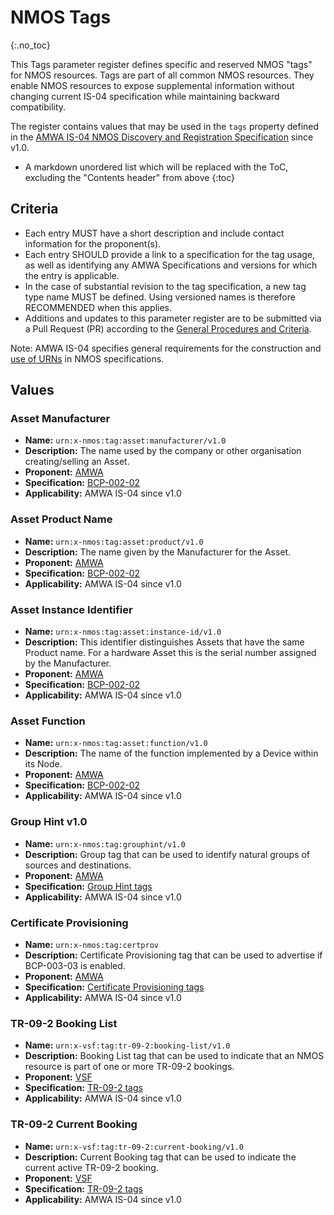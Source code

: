 # NMOS Tags
{:.no_toc}

This Tags parameter register defines specific and reserved NMOS "tags" for NMOS resources. Tags are part of all common NMOS resources. They enable NMOS resources to expose supplemental information without changing current IS-04 specification while maintaining backward compatibility.

The register contains values that may be used in the `tags` property defined in the [AMWA IS-04 NMOS Discovery and Registration Specification](https://specs.amwa.tv/is-04) since v1.0.

- A markdown unordered list which will be replaced with the ToC, excluding the "Contents header" from above
{:toc}

## Criteria

- Each entry MUST have a short description and include contact information for the proponent(s).
- Each entry SHOULD provide a link to a specification for the tag usage, as well as identifying any AMWA Specifications and versions for which the entry is applicable.
- In the case of substantial revision to the tag specification, a new tag type name MUST be defined. Using versioned names is therefore RECOMMENDED when this applies.
- Additions and updates to this parameter register are to be submitted via a Pull Request (PR) according to the [General Procedures and Criteria](../common/).

Note: AMWA IS-04 specifies general requirements for the construction and [use of URNs](https://specs.amwa.tv/is-04/releases/v1.3.1/docs/2.1._APIs_-_Common_Keys.html#use-of-urns) in NMOS specifications.

## Values

### Asset Manufacturer
- **Name:** `urn:x-nmos:tag:asset:manufacturer/v1.0`
- **Description:** The name used by the company or other organisation creating/selling an Asset.
- **Proponent:** [AMWA](https://www.amwa.tv/)
- **Specification:** [BCP-002-02](https://specs.amwa.tv/bcp-002-02)
- **Applicability:** AMWA IS-04 since v1.0

### Asset Product Name
- **Name:** `urn:x-nmos:tag:asset:product/v1.0`
- **Description:** The name given by the Manufacturer for the Asset.
- **Proponent:** [AMWA](https://www.amwa.tv/)
- **Specification:** [BCP-002-02](https://specs.amwa.tv/bcp-002-02)
- **Applicability:** AMWA IS-04 since v1.0

### Asset Instance Identifier
- **Name:** `urn:x-nmos:tag:asset:instance-id/v1.0`
- **Description:** This identifier distinguishes Assets that have the same Product name. For a hardware Asset this is the serial number assigned by the Manufacturer.
- **Proponent:** [AMWA](https://www.amwa.tv/)
- **Specification:** [BCP-002-02](https://specs.amwa.tv/bcp-002-02)
- **Applicability:** AMWA IS-04 since v1.0

### Asset Function
- **Name:** `urn:x-nmos:tag:asset:function/v1.0`
- **Description:** The name of the function implemented by a Device within its Node.
- **Proponent:** [AMWA](https://www.amwa.tv/)
- **Specification:** [BCP-002-02](https://specs.amwa.tv/bcp-002-02)
- **Applicability:** AMWA IS-04 since v1.0

### Group Hint v1.0
- **Name:** `urn:x-nmos:tag:grouphint/v1.0`
- **Description:** Group tag that can be used to identify natural groups of sources and destinations.
- **Proponent:** [AMWA](https://www.amwa.tv/)
- **Specification:** [Group Hint tags](grouphint.md)
- **Applicability:** AMWA IS-04 since v1.0

### Certificate Provisioning
- **Name:** `urn:x-nmos:tag:certprov`
- **Description:** Certificate Provisioning tag that can be used to advertise if BCP-003-03 is enabled.
- **Proponent:** [AMWA](https://www.amwa.tv/)
- **Specification:** [Certificate Provisioning tags](certprov.md)
- **Applicability:** AMWA IS-04 since v1.0

### TR-09-2 Booking List
- **Name:** `urn:x-vsf:tag:tr-09-2:booking-list/v1.0`
- **Description:** Booking List tag that can be used to indicate that an NMOS resource is part of one or more TR-09-2 bookings.
- **Proponent:** [VSF](https://www.vsf.tv/)
- **Specification:** [TR-09-2 tags](tr-09-2.md)
- **Applicability:** AMWA IS-04 since v1.0

### TR-09-2 Current Booking
- **Name:** `urn:x-vsf:tag:tr-09-2:current-booking/v1.0`
- **Description:** Current Booking tag that can be used to indicate the current active TR-09-2 booking.
- **Proponent:** [VSF](https://www.vsf.tv/)
- **Specification:** [TR-09-2 tags](tr-09-2.md)
- **Applicability:** AMWA IS-04 since v1.0
